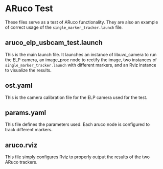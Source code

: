 # ARuco Test
These files serve as a test of ARuco functionality. They are also an example of correct usage of the `single_marker_tracker.launch` file.

## aruco_elp_usbcam_test.launch
This is the main launch file. It launches an instance of libuvc_camera to run the ELP camera, an image_proc node to rectify the image, two instances of `single_marker_tracker.launch` with different markers, and an Rviz instance to visualize the results.

## ost.yaml
This is the camera calibration file for the ELP camera used for the test.

## params.yaml
This file defines the parameters used. Each aruco node is configured to track different markers.

## aruco.rviz
This file simply configures Rviz to properly output the results of the two ARuco trackers.
